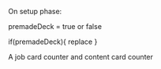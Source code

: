 On  setup phase:

premadeDeck = true or false

if(premadeDeck){
replace
} 

A job card counter and content card counter